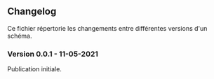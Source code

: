 <MenuSchema />

## Changelog

Ce fichier répertorie les changements entre différentes versions d'un schéma.

### Version 0.0.1 - 11-05-2021

Publication initiale.
